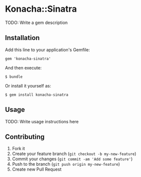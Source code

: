 # Konacha::Sinatra

TODO: Write a gem description

## Installation

Add this line to your application's Gemfile:

    gem 'konacha-sinatra'

And then execute:

    $ bundle

Or install it yourself as:

    $ gem install konacha-sinatra

## Usage

TODO: Write usage instructions here

## Contributing

1. Fork it
2. Create your feature branch (`git checkout -b my-new-feature`)
3. Commit your changes (`git commit -am 'Add some feature'`)
4. Push to the branch (`git push origin my-new-feature`)
5. Create new Pull Request

